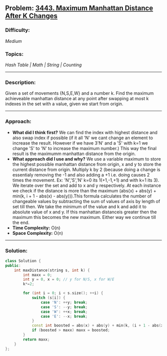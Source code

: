 ## Problem: [3443. Maximum Manhattan Distance After K Changes](https://leetcode.com/problems/maximum-manhattan-distance-after-k-changes/)

### Difficulty:
*Medium*

### Topics:
*Hash Table | Math | String | Counting*

---

### Description:
Given a set of movements {N,S,E,W} and a number k. Find the maximum achieveable manhattan distance at any point after swapping at most k indexes in the set with a value, given we start from origin.

---

### Approach:
- **What did I think first?**
    We can find the index with highest distance and also swap index if possible (if it all 'N' we cant change an element to increase the result. However if we have 3'N' and a 'S' with k=1 we change 'S' to 'N' to increase the maximum number.) This way the final result is the maximumm manhattan distance from the origin.
- **What approach did I use and why?**
    We use a variable maximum to store the highest possible manhattan distance from origin, x and y to store the current distance from origin. Multiply k by 2 (because doing a change is essentialy removing the -1 and also adding a +1 i.e. doing causes 2 times the movement. Ex: 'N','S','N' k=0 its 1(+1,-1,+1) and with k=1 its 3). We iterate over the set and add to x and y respectively. At each instance we check if the distance is more than the maximum (abs(x) + abs(y) + min(k, i + 1 - abs(x) - abs(y))).This formula calculates the number of changeable values by subtracting the sum of values of axis by length of set till then. We take the minimum of the value and k and add it to absolute value of x and y. If this manhattan distanceis greater then the maximum this becomes the new maximum. Either way we continue till the end.
- **Time Complexity:** O(n)
- **Space Complexity:** O(n)

---

### Solution:
```cpp
class Solution {
public:
    int maxDistance(string s, int k) {
        int maxx = 0;
        int y = 0, x = 0; // y for N/S, x for W/E
        k*=2;

        for (int i = 0; i < s.size(); ++i) {
            switch (s[i]) {
                case 'N': ++y; break;
                case 'S': --y; break;
                case 'W': ++x; break;
                case 'E': --x; break;
            }
            const int boosted = abs(x) + abs(y) + min(k, (i + 1 - abs(x) - abs(y)));
            if (boosted > maxx) maxx = boosted;
        }
        return maxx;
    }
};
```
